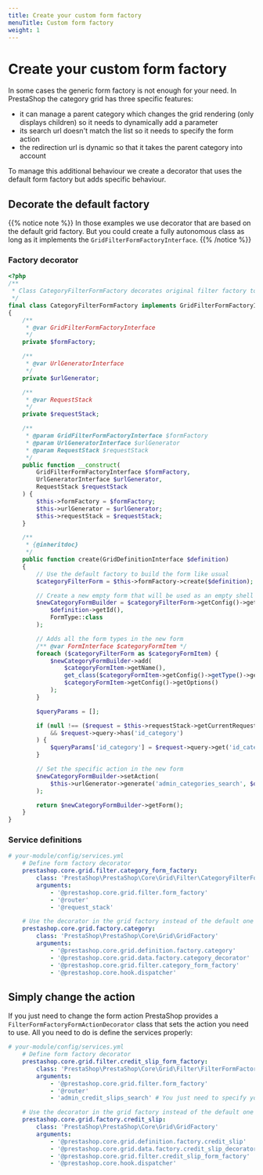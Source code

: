 ```yaml
---
title: Create your custom form factory
menuTitle: Custom form factory
weight: 1
---
```


# Create your custom form factory

In some cases the generic form factory is not enough for your need. In PrestaShop the category grid has three specific features:

- it can manage a parent category which changes the grid rendering (only displays children) so it needs to dynamically add a parameter
- its search url doesn't match the list so it needs to specify the form action
- the redirection url is dynamic so that it takes the parent category into account 

To manage this additional behaviour we create a decorator that uses the default form factory but adds specific behaviour.

## Decorate the default factory

{{% notice note %}}
In those examples we use decorator that are based on the default grid factory. But you could create a fully autonomous class as long as it implements the `GridFilterFormFactoryInterface`.
{{% /notice %}}

### Factory decorator

```php
<?php
/**
 * Class CategoryFilterFormFactory decorates original filter factory to add custom submit action.
 */
final class CategoryFilterFormFactory implements GridFilterFormFactoryInterface
{
    /**
     * @var GridFilterFormFactoryInterface
     */
    private $formFactory;

    /**
     * @var UrlGeneratorInterface
     */
    private $urlGenerator;

    /**
     * @var RequestStack
     */
    private $requestStack;

    /**
     * @param GridFilterFormFactoryInterface $formFactory
     * @param UrlGeneratorInterface $urlGenerator
     * @param RequestStack $requestStack
     */
    public function __construct(
        GridFilterFormFactoryInterface $formFactory,
        UrlGeneratorInterface $urlGenerator,
        RequestStack $requestStack
    ) {
        $this->formFactory = $formFactory;
        $this->urlGenerator = $urlGenerator;
        $this->requestStack = $requestStack;
    }

    /**
     * {@inheritdoc}
     */
    public function create(GridDefinitionInterface $definition)
    {
        // Use the default factory to build the form like usual
        $categoryFilterForm = $this->formFactory->create($definition);

        // Create a new empty form that will be used as an empty shell
        $newCategoryFormBuilder = $categoryFilterForm->getConfig()->getFormFactory()->createNamedBuilder(
            $definition->getId(),
            FormType::class
        );

        // Adds all the form types in the new form
        /** @var FormInterface $categoryFormItem */
        foreach ($categoryFilterForm as $categoryFormItem) {
            $newCategoryFormBuilder->add(
                $categoryFormItem->getName(),
                get_class($categoryFormItem->getConfig()->getType()->getInnerType()),
                $categoryFormItem->getConfig()->getOptions()
            );
        }

        $queryParams = [];

        if (null !== ($request = $this->requestStack->getCurrentRequest())
            && $request->query->has('id_category')
        ) {
            $queryParams['id_category'] = $request->query->get('id_category');
        }

        // Set the specific action in the new form
        $newCategoryFormBuilder->setAction(
            $this->urlGenerator->generate('admin_categories_search', $queryParams)
        );

        return $newCategoryFormBuilder->getForm();
    }
}
```

### Service definitions

```yaml
# your-module/config/services.yml
    # Define form factory decorator
    prestashop.core.grid.filter.category_form_factory:
        class: 'PrestaShop\PrestaShop\Core\Grid\Filter\CategoryFilterFormFactory'
        arguments:
            - '@prestashop.core.grid.filter.form_factory'
            - '@router'
            - '@request_stack'

    # Use the decorator in the grid factory instead of the default one
    prestashop.core.grid.factory.category:
        class: 'PrestaShop\PrestaShop\Core\Grid\GridFactory'
        arguments:
            - '@prestashop.core.grid.definition.factory.category'
            - '@prestashop.core.grid.data.factory.category_decorator'
            - '@prestashop.core.grid.filter.category_form_factory'
            - '@prestashop.core.hook.dispatcher'
```

## Simply change the action

If you just need to change the form action PrestaShop provides a `FilterFormFactoryFormActionDecorator` class that sets the action you need to use. All you need to do is define the services properly:

```yaml
# your-module/config/services.yml
    # Define form factory decorator
    prestashop.core.grid.filter.credit_slip_form_factory:
        class: 'PrestaShop\PrestaShop\Core\Grid\Filter\FilterFormFactoryFormActionDecorator'
        arguments:
            - '@prestashop.core.grid.filter.form_factory'
            - '@router'
            - 'admin_credit_slips_search' # You just need to specify your search route

    # Use the decorator in the grid factory instead of the default one
    prestashop.core.grid.factory.credit_slip:
        class: 'PrestaShop\PrestaShop\Core\Grid\GridFactory'
        arguments:
            - '@prestashop.core.grid.definition.factory.credit_slip'
            - '@prestashop.core.grid.data.factory.credit_slip_decorator'
            - '@prestashop.core.grid.filter.credit_slip_form_factory'
            - '@prestashop.core.hook.dispatcher'
```
